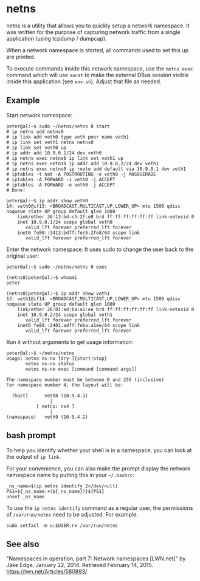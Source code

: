 netns
=====
netns is a utility that allows you to quickly setup a network namespace. It was
written for the purpose of capturing network traffic from a single application
(using tcpdump / dumpcap).

When a network namespace is started, all commands used to set this up are
printed.

To execute commands inside this network namespace, use the `netns exec` command
which will use `socat` to make the external DBus session visible inside this
application (see `env.sh`). Adjust that file as needed.

Example
-------

Start network namespace:

    peter@al:~$ sudo ~/netns/netns 0 start
    # ip netns add netns0
    # ip link add veth0 type veth peer name veth1
    # ip link set veth1 netns netns0
    # ip link set veth0 up
    # ip addr add 10.9.0.1/24 dev veth0
    # ip netns exec netns0 ip link set veth1 up
    # ip netns exec netns0 ip addr add 10.9.0.2/24 dev veth1
    # ip netns exec netns0 ip route add default via 10.9.0.1 dev veth1
    # iptables -t nat -A POSTROUTING -o veth0 -j MASQUERADE
    # iptables -A FORWARD -i veth0 -j ACCEPT
    # iptables -A FORWARD -o veth0 -j ACCEPT
    # Done!

    peter@al:~$ ip addr show veth0
    14: veth0@if13: <BROADCAST,MULTICAST,UP,LOWER_UP> mtu 1500 qdisc noqueue state UP group default qlen 1000
        link/ether 36:13:bd:c5:2f:e8 brd ff:ff:ff:ff:ff:ff link-netnsid 0
        inet 10.9.0.1/24 scope global veth0
           valid_lft forever preferred_lft forever
        inet6 fe80::3413:bdff:fec5:2fe8/64 scope link
           valid_lft forever preferred_lft forever

Enter the network namespace. It uses sudo to change the user back to the
original user:

    peter@al:~$ sudo ~/netns/netns 0 exec

    (netns0)peter@al:~$ whoami
    peter

    (netns0)peter@al:~$ ip addr show veth1
    13: veth1@if14: <BROADCAST,MULTICAST,UP,LOWER_UP> mtu 1500 qdisc noqueue state UP group default qlen 1000
        link/ether 26:01:ad:ba:a1:ee brd ff:ff:ff:ff:ff:ff link-netnsid 0
        inet 10.9.0.2/24 scope global veth1
           valid_lft forever preferred_lft forever
        inet6 fe80::2401:adff:feba:a1ee/64 scope link
           valid_lft forever preferred_lft forever


Run it without arguments to get usage information:

    peter@al:~$ ~/netns/netns
    Usage: netns ns-no [dry-]{start|stop}
           netns ns-no status
           netns ns-no exec [command [command args]]

    The namespace number must be between 0 and 255 (inclusive)
    For namespace number 4, the layout will be:

      (host)      veth8 (10.9.4.1)
                    |
               [ netns: ns4 ]
                    |
    (namespace)   veth9 (10.9.4.2)

bash prompt
-----------
To help you identify whether your shell is in a namespace, you can look at the
output of `ip link`.

For your convenience, you can also make the prompt display the network namespace
name by putting this in your `~/.bashrc`:

    _ns_name=$(ip netns identify 2>/dev/null)
    PS1=${_ns_name:+(${_ns_name})}${PS1}
    unset _ns_name

To use the `ip netns identify` command as a regular user, the permissions of
`/var/run/netns` need to be adjusted. For example:

    sudo setfacl -m u:$USER:rx /var/run/netns

See also
--------
"Namespaces in operation, part 7: Network namespaces [LWN.net]"
by Jake Edge, January 22, 2014. Retrieved February 14, 2015.
https://lwn.net/Articles/580893/
